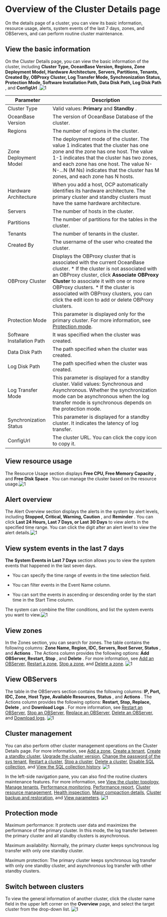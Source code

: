 Overview of the Cluster Details page 
=========================================================

On the details page of a cluster, you can view its basic information, resource usage, alerts, system events of the last 7 days, zones, and OBServers, and can perform routine cluster maintenance. 

**View the basic information** 
---------------------------------------------------

On the Cluster Details page, you can view the basic information of the cluster, including **Cluster Type, OceanBase Version, Regions, Zone Deployment Model, Hardware Architecture, Servers, Partitions, Tenants, Created By, OBProxy Cluster, Log Transfer Mode, Synchronization Status, Protection Mode, Software Installation Path, Data Disk Path, Log Disk Path** , and **ConfigUrl** .![1](https://help-static-aliyun-doc.aliyuncs.com/assets/img/en-US/3714306461/p381836.png)


|         Parameter          |                                                                                                                                                                                                                             Description                                                                                                                                                                                                                              |
|----------------------------|----------------------------------------------------------------------------------------------------------------------------------------------------------------------------------------------------------------------------------------------------------------------------------------------------------------------------------------------------------------------------------------------------------------------------------------------------------------------|
| Cluster Type               | Valid values: **Primary** and **Standby** .                                                                                                                                                                                                                                                                                                                                                                                                                          |
| OceanBase Version          | The version of OceanBase Database of the cluster.                                                                                                                                                                                                                                                                                                                                                                                                                    |
| Regions                    | The number of regions in the cluster.                                                                                                                                                                                                                                                                                                                                                                                                                                |
| Zone Deployment Model      | The deployment mode of the cluster.  The value 1 indicates that the cluster has one zone and the zone has one host.  The value 1-1 indicates that the cluster has two zones, and each zone has one host.  The value N-N-...N (M Ns) indicates that the cluster has M zones, and each zone has N hosts.                                                                                                               |
| Hardware Architecture      | When you add a host, OCP automatically identifies its hardware architecture. The primary cluster and standby clusters must have the same hardware architecture.                                                                                                                                                                                                                                                                                                      |
| Servers                    | The number of hosts in the cluster.                                                                                                                                                                                                                                                                                                                                                                                                                                  |
| Partitions                 | The number of partitions for the tables in the cluster.                                                                                                                                                                                                                                                                                                                                                                                                              |
| Tenants                    | The number of tenants in the cluster.                                                                                                                                                                                                                                                                                                                                                                                                                                |
| Created By                 | The username of the user who created the cluster.                                                                                                                                                                                                                                                                                                                                                                                                                    |
| OBProxy Cluster            | Displays the OBProxy cluster that is associated with the current OceanBase cluster.  * If the cluster is not associated with an OBProxy cluster, click **Associate OBProxy Cluster** to associate it with one or more OBProxy clusters.   * If the cluster is associated with OBProxy clusters, you can click the edit icon to add or delete OBProxy clusters.    |
| Protection Mode            | This parameter is displayed only for the primary cluster. For more information, see [Protection mode](#section-42y-647-f4t).                                                                                                                                                                                                                                                                                                                         |
| Software Installation Path | It was specified when the cluster was created.                                                                                                                                                                                                                                                                                                                                                                                                                       |
| Data Disk Path             | The path specified when the cluster was created.                                                                                                                                                                                                                                                                                                                                                                                                                     |
| Log Disk Path              | The path specified when the cluster was created.                                                                                                                                                                                                                                                                                                                                                                                                                     |
| Log Transfer Mode          | This parameter is displayed for a standby cluster. Valid values: Synchronous and Asynchronous. Whether the synchronization mode can be asynchronous when the log transfer mode is synchronous depends on the protection mode.                                                                                                                                                                                                                                        |
| Synchronization Status     | This parameter is displayed for a standby cluster. It indicates the latency of log transfer.                                                                                                                                                                                                                                                                                                                                                                         |
| ConfigUrl                  | The cluster URL. You can click the copy icon to copy it.                                                                                                                                                                                                                                                                                                                                                                                                             |



**View resource usage** 
--------------------------------------------

The Resource Usage section displays **Free CPU, Free Memory Capacity** , and **Free Disk Space** . You can manage the cluster based on the resource usage.![1](https://help-static-aliyun-doc.aliyuncs.com/assets/img/en-US/3714306461/p381856.png)

**Alert overview** 
---------------------------------------

The Alert Overview section displays the alerts in the system by alert levels, including **Stopped, Critical, Warning, Caution** , and **Reminder** . You can click **Last 24 Hours, Last 7 Days, or Last 30 Days** to view alerts in the specified time range. You can click the digit after an alert level to view the alert details.![1](https://help-static-aliyun-doc.aliyuncs.com/assets/img/en-US/3714306461/p381859.png)

**View system events in the last 7 days** 
--------------------------------------------------------------

**The** **System Events in Last 7 Days** section allows you to view the system events that happened in the last seven days. 

* You can specify the time range of events in the time selection field.

  

* You can filter events in the Event Name column.

  

* You can sort the events in ascending or descending order by the start time in the Start Time column.

  




The system can combine the filter conditions, and list the system events you want to view.![1](https://help-static-aliyun-doc.aliyuncs.com/assets/img/en-US/3714306461/p381848.png)

**View zones** 
-----------------------------------

In the Zones section, you can search for zones. The table contains the following columns: **Zone Name, Region, IDC, Servers, Root Server, Status** , and **Actions** . The Actions column provides the following options: **Add OBServer, Restart, Stop** , and **Delete** . For more information, see [Add an OBServer](/en-US/3.ob-cloud-platform/4.manage-clusters/3.basic-operations/8.manage-the-observer-cluster/2.add-observer.md), [Restart a zone](/en-US/3.ob-cloud-platform/4.manage-clusters/3.basic-operations/7.manage-cluster-zones/4.restart-zone.md), [Stop a zone](/en-US/3.ob-cloud-platform/4.manage-clusters/3.basic-operations/7.manage-cluster-zones/6.stop-zone.md), and [Delete a zone](/en-US/3.ob-cloud-platform/4.manage-clusters/3.basic-operations/7.manage-cluster-zones/8.delete-a-zone.md). ![1](https://help-static-aliyun-doc.aliyuncs.com/assets/img/en-US/4714306461/p381850.png)

**View OBServers** 
---------------------------------------

The table in the OBServers section contains the following columns: **IP, Port, IDC, Zone, Host Type, Available Resources, Status** , and **Actions** . The Actions column provides the following options: **Restart, Stop, Replace, Delete** , and **Download Logs** . For more information, see [Restart an OBServer](/en-US/3.ob-cloud-platform/4.manage-clusters/3.basic-operations/8.manage-the-observer-cluster/4.restart-observer.md), [Stop an OBServer](/en-US/3.ob-cloud-platform/4.manage-clusters/3.basic-operations/8.manage-the-observer-cluster/6.stop-observer.md), [Replace an OBServer](/en-US/3.ob-cloud-platform/4.manage-clusters/3.basic-operations/8.manage-the-observer-cluster/8.replace-observer.md), [Delete an OBServer](/en-US/3.ob-cloud-platform/4.manage-clusters/3.basic-operations/8.manage-the-observer-cluster/10.delete-observer.md), and [Download logs](/en-US/3.ob-cloud-platform/4.manage-clusters/3.basic-operations/15.download-log.md). ![1](https://help-static-aliyun-doc.aliyuncs.com/assets/img/en-US/4714306461/p381863.png)

**Cluster management** 
-------------------------------------------

You can also perform other cluster management operations on the Cluster Details page. For more information, see [Add a zone](/en-US/3.ob-cloud-platform/4.manage-clusters/3.basic-operations/7.manage-cluster-zones/2.create-zone.md), [Create a tenant](/en-US/3.ob-cloud-platform/4.manage-clusters/3.basic-operations/10.create-a-tenant.md), [Create a standby cluster](t2009279.md#topic-2009279), [Upgrade the cluster version](/en-US/3.ob-cloud-platform/4.manage-clusters/3.basic-operations/12.upgrade-version.md), [Change the password of the sys tenant](/en-US/3.ob-cloud-platform/4.manage-clusters/3.basic-operations/14.change-password.md), [Restart a cluster](/en-US/3.ob-cloud-platform/4.manage-clusters/3.basic-operations/6.restart-a-cluster.md), [Stop a cluster](/en-US/3.ob-cloud-platform/4.manage-clusters/3.basic-operations/5.stop-a-cluster.md), [Delete a cluster](/en-US/3.ob-cloud-platform/4.manage-clusters/3.basic-operations/3.delete-a-cluster.md), [Disable SQL collection](/en-US/3.ob-cloud-platform/4.manage-clusters/3.basic-operations/17.disable-sql-collection.md), and [View the SQL collection history](/en-US/3.ob-cloud-platform/4.manage-clusters/3.basic-operations/19.view-the-sql-collection-switch-history.md). ![1](https://help-static-aliyun-doc.aliyuncs.com/assets/img/en-US/4714306461/p381860.png)

In the left-side navigation pane, you can also find the routine clusters maintenance features. For more information, see [View the cluster topology](/en-US/3.ob-cloud-platform/4.manage-clusters/5.view-the-cluster-topology.md), [Manage tenants](t1954653.md#topic-2639322), [Performance monitoring](/en-US/3.ob-cloud-platform/4.manage-clusters/9.performance-monitoring.md), [Performance report](t2070786.md#main-2070786), [Cluster resource management](/en-US/3.ob-cloud-platform/4.manage-clusters/10.cluster-resource-management.md), [Health inspection](t2009264.md#topic-2009264), [Major compaction details](/en-US/3.ob-cloud-platform/4.manage-clusters/11.merge-management/4.merge-details.md), [Cluster backup and restoration](t2009271.md#topic-2009271), and [View parameters](/en-US/3.ob-cloud-platform/4.manage-clusters/12.parameters/2.view-the-parameter-list.md). ![1](https://help-static-aliyun-doc.aliyuncs.com/assets/img/en-US/4714306461/p381868.png)

Protection mode 
------------------------------------

Maximum performance: It protects user data and maximizes the performance of the primary cluster. In this mode, the log transfer between the primary cluster and all standby clusters is asynchronous. 

Maximum availability: Normally, the primary cluster keeps synchronous log transfer with only one standby cluster. 

Maximum protection: The primary cluster keeps synchronous log transfer with only one standby cluster, and asynchronous log transfer with other standby clusters.

Switch between clusters 
--------------------------------------------

To view the general information of another cluster, click the cluster name field in the upper left corner on the **Overview** page, and select the target cluster from the drop-down list. ![1](https://help-static-aliyun-doc.aliyuncs.com/assets/img/en-US/4714306461/p381869.png)
